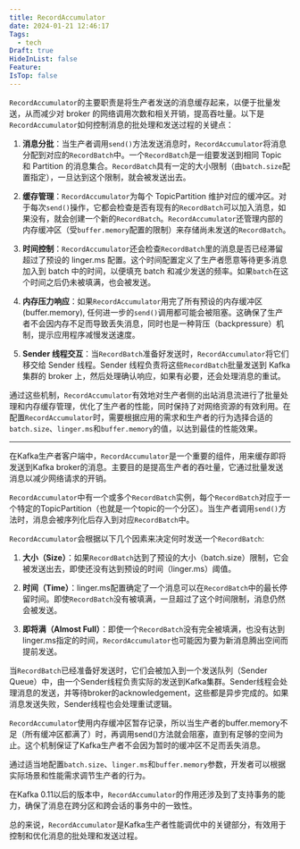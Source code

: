 ```yaml
---
title: RecordAccumulator
date: 2024-01-21 12:46:17
Tags:
  - tech
Draft: true
HideInList: false
Feature: 
IsTop: false
---
```



`RecordAccumulator`的主要职责是将生产者发送的消息缓存起来，以便于批量发送，从而减少对 broker 的网络调用次数和相关开销，提高吞吐量。以下是`RecordAccumulator`如何控制消息的批处理和发送过程的关键点：

1. **消息分批**：当生产者调用`send()`方法发送消息时，`RecordAccumulator`将消息分配到对应的`RecordBatch`中。一个`RecordBatch`是一组要发送到相同 Topic 和 Partition 的消息集合。`RecordBatch`具有一定的大小限制（由`batch.size`配置指定），一旦达到这个限制，就会被发送出去。

2. **缓存管理**：`RecordAccumulator`为每个 TopicPartition 维护对应的缓冲区。对于每次`send()`操作，它都会检查是否有现有的`RecordBatch`可以加入消息，如果没有，就会创建一个新的`RecordBatch`。`RecordAccumulator`还管理内部的内存缓冲区（受`buffer.memory`配置的限制）来存储尚未发送的`RecordBatch`。

3. **时间控制**：`RecordAccumulator`还会检查`RecordBatch`里的消息是否已经滞留超过了预设的 linger.ms 配置。这个时间配置定义了生产者愿意等待更多消息加入到 batch 中的时间，以便填充 batch 和减少发送的频率。如果`batch`在这个时间之后仍未被填满，也会被发送。

4. **内存压力响应**：如果`RecordAccumulator`用完了所有预设的内存缓冲区(buffer.memory), 任何进一步的`send()`调用都可能会被阻塞。这确保了生产者不会因内存不足而导致丢失消息，同时也是一种背压（backpressure）机制，提示应用程序减慢发送速度。

5. **Sender 线程交互**：当`RecordBatch`准备好发送时，`RecordAccumulator`将它们移交给 Sender 线程。Sender 线程负责将这些`RecordBatch`批量发送到 Kafka 集群的 broker 上，然后处理确认响应，如果有必要，还会处理消息的重试。

通过这些机制，`RecordAccumulator`有效地对生产者侧的出站消息流进行了批量处理和内存缓存管理，优化了生产者的性能，同时保持了对网络资源的有效利用。在配置`RecordAccumulator`时，需要根据应用的需求和生产者的行为选择合适的`batch.size`、`linger.ms`和`buffer.memory`的值，以达到最佳的性能效果。


---

在Kafka生产者客户端中，`RecordAccumulator`是一个重要的组件，用来缓存即将发送到Kafka broker的消息。主要目的是提高生产者的吞吐量，它通过批量发送消息以减少网络请求的开销。

`RecordAccumulator`中有一个或多个`RecordBatch`实例，每个`RecordBatch`对应于一个特定的TopicPartition（也就是一个topic的一个分区）。当生产者调用`send()`方法时，消息会被序列化后存入到对应`RecordBatch`中。

`RecordAccumulator`会根据以下几个因素来决定何时发送一个`RecordBatch`:

1. **大小（Size）**：如果`RecordBatch`达到了预设的大小（batch.size）限制，它会被发送出去，即使还没有达到预设的时间（linger.ms）阈值。

2. **时间（Time）**：linger.ms配置确定了一个消息可以在`RecordBatch`中的最长停留时间。即使`RecordBatch`没有被填满，一旦超过了这个时间限制，消息仍然会被发送。

3. **即将满（Almost Full）**：即使一个`RecordBatch`没有完全被填满，也没有达到linger.ms指定的时间，`RecordAccumulator`也可能因为要为新消息腾出空间而提前发送。

当`RecordBatch`已经准备好发送时，它们会被加入到一个发送队列（Sender Queue）中，由一个Sender线程负责实际的发送到Kafka集群。Sender线程会处理消息的发送，并等待broker的acknowledgement，这些都是异步完成的。如果消息发送失败，Sender线程也会处理重试逻辑。

`RecordAccumulator`使用内存缓冲区暂存记录，所以当生产者的buffer.memory不足（所有缓冲区都满了）时，再调用send()方法就会阻塞，直到有足够的空间为止。这个机制保证了Kafka生产者不会因为暂时的缓冲区不足而丢失消息。

通过适当地配置`batch.size`、`linger.ms`和`buffer.memory`参数，开发者可以根据实际场景和性能需求调节生产者的行为。

在Kafka 0.11以后的版本中，`RecordAccumulator`的作用还涉及到了支持事务的能力，确保了消息在跨分区和跨会话的事务中的一致性。

总的来说，`RecordAccumulator`是Kafka生产者性能调优中的关键部分，有效用于控制和优化消息的批处理和发送过程。
